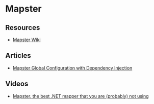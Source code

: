 # Mapster

## Resources
- [Mapster Wiki](https://github.com/MapsterMapper/Mapster/wiki)

## Articles
- [Mapster Global Configuration with Dependency Injection](https://stackoverflow.com/questions/61172885/mapster-global-configuration-with-dependency-injection)

## Videos
- [Mapster, the best .NET mapper that you are (probably) not using](https://www.youtube.com/watch?v=UIslFVEHkzA)
